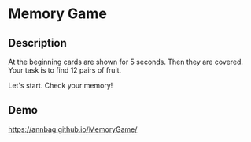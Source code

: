 # Memory Game 


## Description

At the beginning cards are shown for 5 seconds. 
Then they are covered. Your task is to find 12 pairs of fruit.

Let's start. Check your memory!


## Demo
https://annbag.github.io/MemoryGame/
